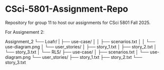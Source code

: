 # CSci-5801-Assignment-Repo
Repository for group 11 to host our assignments for CSci 5801 Fall 2025. 

For Assignement 2:

Assignment_2
└── Loafr/
|   ├── use-case/
│   │   ├── scenarios.txt
│   │   └── use-diagram.png
│   └── user_stories/
│       ├── story_1.txt
│       ├── story_2.txt
│       └── story_3.txt
│
└── RLS/
    ├── use-case/
    │   ├── scenarios.txt
    │   └── use-diagram.png
    └── user_stories/
        ├── story_1.txt
        ├── story_2.txt
        └── story_3.txt